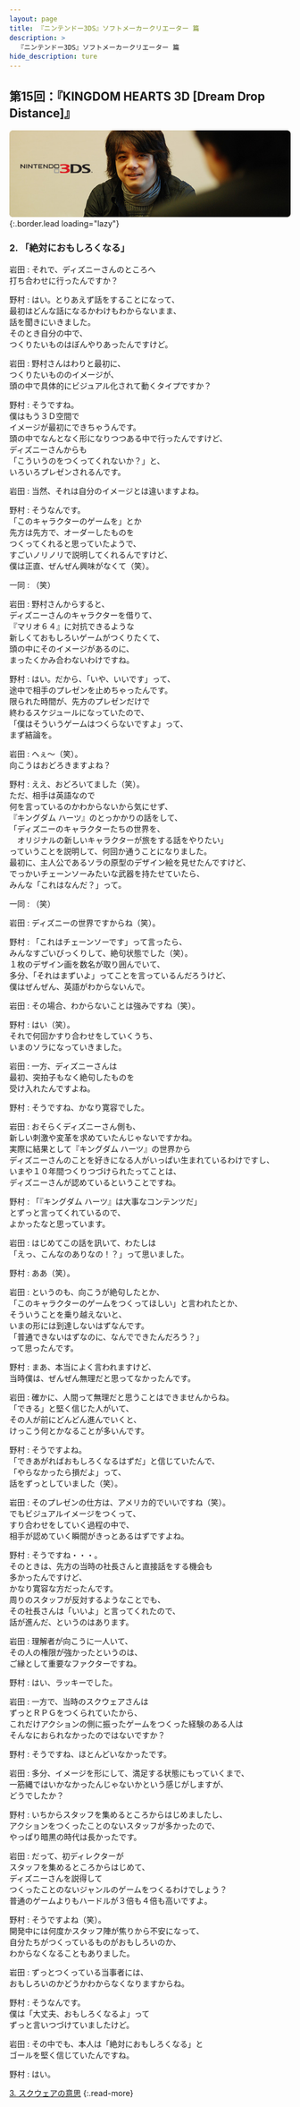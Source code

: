 ```yaml
---
layout: page
title: 『ニンテンドー3DS』ソフトメーカークリエーター 篇
description: >
  『ニンテンドー3DS』ソフトメーカークリエーター 篇
hide_description: ture
---
```


## 第15回：『KINGDOM HEARTS 3D [Dream Drop Distance]』

![](/interviews/jp/3ds/creators/vol1/img/mainvisual2.jpg){:.border.lead loading="lazy"}

### 2. 「絶対におもしろくなる」

岩田
: それで、ディズニーさんのところへ<br>打ち合わせに行ったんですか？

野村
: はい。とりあえず話をすることになって、<br>最初はどんな話になるかわけもわからないまま、<br>話を聞きにいきました。<br>そのとき自分の中で、<br>つくりたいものはぼんやりあったんですけど。

岩田
: 野村さんはわりと最初に、<br>つくりたいもののイメージが、<br>頭の中で具体的にビジュアル化されて動くタイプですか？

野村
: そうですね。<br>僕はもう３Ｄ空間で<br>イメージが最初にできちゃうんです。<br>頭の中でなんとなく形になりつつある中で行ったんですけど、<br>ディズニーさんからも<br>「こういうのをつくってくれないか？」と、<br>いろいろプレゼンされるんです。

岩田
: 当然、それは自分のイメージとは違いますよね。

野村
: そうなんです。<br>「このキャラクターのゲームを」とか<br>先方は先方で、オーダーしたものを<br>つくってくれると思っていたようで、<br>すごいノリノリで説明してくれるんですけど、<br>僕は正直、ぜんぜん興味がなくて（笑）。

一同
: （笑）

岩田
: 野村さんからすると、<br>ディズニーさんのキャラクターを借りて、<br>『マリオ６４』に対抗できるような<br>新しくておもしろいゲームがつくりたくて、<br>頭の中にそのイメージがあるのに、<br>まったくかみ合わないわけですね。

野村
: はい。だから、「いや、いいです」って、<br>途中で相手のプレゼンを止めちゃったんです。<br>限られた時間が、先方のプレゼンだけで<br>終わるスケジュールになっていたので、<br>「僕はそういうゲームはつくらないですよ」って、<br>まず結論を。

岩田
: へぇ～（笑）。<br>向こうはおどろきますよね？

野村
: ええ、おどろいてました（笑）。<br>ただ、相手は英語なので<br>何を言っているのかわからないから気にせず、<br>『キングダム ハーツ』のとっかかりの話をして、<br>「ディズニーのキャラクターたちの世界を、<br>　オリジナルの新しいキャラクターが旅をする話をやりたい」<br>っていうことを説明して、何回か通うことになりました。<br>最初に、主人公であるソラの原型のデザイン絵を見せたんですけど、<br>でっかいチェーンソーみたいな武器を持たせていたら、<br>みんな「これはなんだ？」って。

一同
: （笑）

岩田
: ディズニーの世界ですからね（笑）。

野村
: 「これはチェーンソーです」って言ったら、<br>みんなすごいびっくりして、絶句状態でした（笑）。<br>１枚のデザイン画を数名が取り囲んでいて、<br>多分、「それはまずいよ」ってことを言っているんだろうけど、<br>僕はぜんぜん、英語がわからないんで。

岩田
: その場合、わからないことは強みですね（笑）。

野村
: はい（笑）。<br>それで何回かすり合わせをしていくうち、<br>いまのソラになっていきました。

岩田
: 一方、ディズニーさんは<br>最初、突拍子もなく絶句したものを<br>受け入れたんですよね。

野村
: そうですね、かなり寛容でした。

岩田
: おそらくディズニーさん側も、<br>新しい刺激や変革を求めていたんじゃないですかね。<br>実際に結果として『キングダム ハーツ』の世界から<br>ディズニーさんのことを好きになる人がいっぱい生まれているわけですし、<br>いまや１０年間つくりつづけられたってことは、<br>ディズニーさんが認めているということですね。

野村
: 「『キングダム ハーツ』は大事なコンテンツだ」<br>とずっと言ってくれているので、<br>よかったなと思っています。

岩田
: はじめてこの話を訊いて、わたしは<br>「えっ、こんなのありなの！？」って思いました。

野村
: ああ（笑）。

岩田
: というのも、向こうが絶句したとか、<br>「このキャラクターのゲームをつくってほしい」と言われたとか、<br>そういうことを乗り越えないと、<br>いまの形には到達しないはずなんです。<br>「普通できないはずなのに、なんでできたんだろう？」<br>って思ったんです。

野村
: まあ、本当によく言われますけど、<br>当時僕は、ぜんぜん無理だと思ってなかったんです。

岩田
: 確かに、人間って無理だと思うことはできませんからね。<br>「できる」と堅く信じた人がいて、<br>その人が前にどんどん進んでいくと、<br>けっこう何とかなることが多いんです。

野村
: そうですよね。<br>「できあがればおもしろくなるはずだ」と信じていたんで、<br>「やらなかったら損だよ」って、<br>話をずっとしていました（笑）。

岩田
: そのプレゼンの仕方は、アメリカ的でいいですね（笑）。<br>でもビジュアルイメージをつくって、<br>すり合わせをしていく過程の中で、<br>相手が認めていく瞬間がきっとあるはずですよね。

野村
: そうですね・・・。<br>そのときは、先方の当時の社長さんと直接話をする機会も<br>多かったんですけど、<br>かなり寛容な方だったんです。<br>周りのスタッフが反対するようなことでも、<br>その社長さんは「いいよ」と言ってくれたので、<br>話が進んだ、というのはあります。

岩田
: 理解者が向こうに一人いて、<br>その人の権限が強かったというのは、<br>ご縁として重要なファクターですね。

野村
: はい、ラッキーでした。

岩田
: 一方で、当時のスクウェアさんは<br>ずっとＲＰＧをつくられていたから、<br>これだけアクションの側に振ったゲームをつくった経験のある人は<br>そんなにおられなかったのではないですか？

野村
: そうですね、ほとんどいなかったです。

岩田
: 多分、イメージを形にして、満足する状態にもっていくまで、<br>一筋縄ではいかなかったんじゃないかという感じがしますが、<br>どうでしたか？

野村
: いちからスタッフを集めるところからはじめましたし、<br>アクションをつくったことのないスタッフが多かったので、<br>やっぱり暗黒の時代は長かったです。

岩田
: だって、初ディレクターが<br>スタッフを集めるところからはじめて、<br>ディズニーさんを説得して<br>つくったことのないジャンルのゲームをつくるわけでしょう？<br>普通のゲームよりもハードルが３倍も４倍も高いですよ。

野村
: そうですよね（笑）。<br>開発中には何度かスタッフ陣が焦りから不安になって、<br>自分たちがつくっているものがおもしろいのか、<br>わからなくなることもありました。

岩田
: ずっとつくっている当事者には、<br>おもしろいのかどうかわからなくなりますからね。

野村
: そうなんです。<br>僕は「大丈夫、おもしろくなるよ」って<br>ずっと言いつづけていましたけど。

岩田
: その中でも、本人は「絶対におもしろくなる」と<br>ゴールを堅く信じていたんですね。

野村
: はい。

[3. スクウェアの意思](3.md)
{:.read-more}

